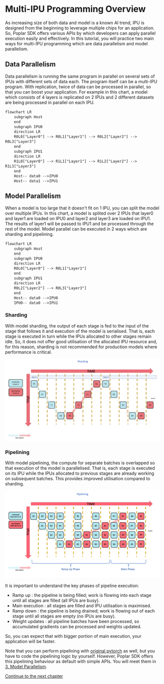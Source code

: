 # Multi-IPU Programming Overview
As increasing size of both data and model is a known AI trend, IPU is designed from the beginning to leverage multiple chips for an application. So, Poplar SDK offers various APIs by which developers can apply parallel execution easily and effectively. In this tutorial, you will practice two main ways for multi-IPU programming which are data parallelism and model parallelism.

## Data Parallelism
Data parallelism is running the same program in parallel on several sets of IPUs with different sets of data each. The program itself can be a multi-IPU program. With replication, twice of data can be processed in parallel, so that you can boost your application. For example in this chart, a model which consists of 4 layers is replicated on 2 IPUs and 2 different datasets are being processed in parallel on each IPU.

```mermaid
flowchart LR
    subgraph Host
    end
    subgraph IPU0
    direction LR
    R0L0["Layer0"] --> R0L1["Layer1"] --> R0L2["Layer2"] --> R0L3["Layer3"]
    end
    subgraph IPU1
    direction LR
    R1L0["Layer0"] --> R1L1["Layer1"] --> R1L2["Layer2"] --> R1L3["Layer3"]
    end
    Host-- data0 -->IPU0
    Host-- data1 -->IPU1
```

## Model Parallelism
When a model is too large that it doesn't fit on 1 IPU, you can split the model over multiple IPUs. In this chart, a model is splited over 2 IPUs that layer0 and layer1 are loaded on IPU0 and layer2 and layer3 are loaded on IPU1. The results of layer1 will be passed to IPU1 and be processed through the rest of the model. Model parallel can be executed in 2 ways which are sharding and pipelining.

```mermaid
flowchart LR
    subgraph Host
    end
    subgraph IPU0
    direction LR
    R0L0["Layer0"] --> R0L1["Layer1"]
    end
    subgraph IPU1
    direction LR
    R0L2["Layer2"] --> R0L3["Layer3"]
    end
    Host-- data0 -->IPU0
    IPU0-- data0 -->IPU1
```

### Sharding
With model sharding, the output of each stage is fed to the input of the stage that follows it and execution of the model is serialised. That is, each stage is executed in turn while the IPUs allocated to other stages remain idle. So, it does not offer good utilisation of the allocated IPU resource and, for this reason, sharding is not recommended for production models where performance is critical.

![Sharing](./images/sharding.png?raw=true "Sharding")

### Pipelining
With model pipelining, the compute for separate batches is overlapped so that execution of the model is parallelised. That is, each stage is executed on its IPU while the IPUs allocated to previous stages are already working on subsequent batches. This provides improved utilisation compared to sharding.

![Pipelining](./images/pipelining.png?raw=true "Pipelining")

It is important to understand the key phases of pipeline execution:

- Ramp up : the pipeline is being filled; work is flowing into each stage until all stages are filled (all IPUs are busy).
- Main execution : all stages are filled and IPU utilisation is maximised.
- Ramp down : the pipeline is being drained; work is flowing out of each stage until all stages are empty (no IPUs are busy).
- Weight updates : all pipeline batches have been processed, so accumulated gradients can be processed and weights updated.

So, you can expect that with bigger portion of main execution, your application will be faster.

Note that you can perform pipelining with [original pytorch](https://pytorch.org/tutorials/intermediate/model_parallel_tutorial.html#speed-up-by-pipelining-inputs) as well, but you have to code the pipelining logic by yourself. However, Poplar SDK offers this pipelining behaviour as default with simple APIs. You will meet them in [3. Model Parallelism](../3.%20Model%20Parallelism).

[Continue to the next chapter](../2.%20Data%20Parallelism)